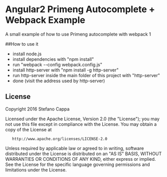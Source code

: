 # Angular2 Primeng Autocomplete + Webpack Example


A small example of how to use Primeng autocomplete with webpack 1


##How to use it

- install node.js
- install dependencies with "npm install"
- run "webpack --config webpack.config.js"
- install http-server with "npm install -g http-server"
- run http-server inside the main folder of this project with "http-server"
- done (visit the address used by http-server)


## License   

   Copyright 2016 Stefano Cappa

   Licensed under the Apache License, Version 2.0 (the "License");
   you may not use this file except in compliance with the License.
   You may obtain a copy of the License at

       http://www.apache.org/licenses/LICENSE-2.0

   Unless required by applicable law or agreed to in writing, software
   distributed under the License is distributed on an "AS IS" BASIS,
   WITHOUT WARRANTIES OR CONDITIONS OF ANY KIND, either express or implied.
   See the License for the specific language governing permissions and
   limitations under the License.
